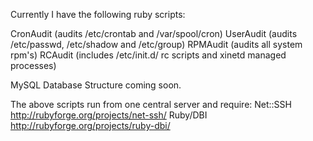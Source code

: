 Currently I have the following ruby scripts:

CronAudit (audits /etc/crontab and /var/spool/cron)
UserAudit (audits /etc/passwd, /etc/shadow and /etc/group)
RPMAudit (audits all system rpm's)
RCAudit (includes /etc/init.d/ rc scripts and xinetd managed processes)

MySQL Database Structure
coming soon.

The above scripts run from one central server and require:
Net::SSH
http://rubyforge.org/projects/net-ssh/
Ruby/DBI
http://rubyforge.org/projects/ruby-dbi/

